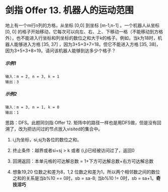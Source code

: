 # 剑指 Offer 13. 机器人的运动范围
地上有一个m行n列的方格，从坐标 [0,0] 到坐标 [m-1,n-1] 。一个机器人从坐标 [0, 0] 的格子开始移动，它每次可以向左、右、上、下移动一格（不能移动到方格外），也不能进入行坐标和列坐标的数位之和大于k的格子。例如，当k为18时，机器人能够进入方格 [35, 37] ，因为3+5+3+7=18。但它不能进入方格 [35, 38]，因为3+5+3+8=19。请问该机器人能够到达多少个格子？

##### 示例1
    输入：m = 2, n = 3, k = 1
    输出：3
    
##### 示例2
    输入：m = 3, n = 1, k = 0
    输出：1
    
思路：DFS。此题同剑指 Offer 12. 矩阵中的路径一样也是用DFS做，但是没有回溯了，改为把访问过的节点放入visited的集合中。

1. i,j为坐标，si,sj为各位的数位之和。

2. 终止条件：越界或者si+sj > k 或者 (i,j)已经被访问过了，返回0

3. 回溯返回：本单元格的可达解总数 = 1+下方可达解总数+右方可达解总数

4. 想象19,20 位数之和差为8，1,2 位数之和差为1，所以两个相邻数之间的数位之和的关系是当b%10 == 0时，sb = sa-8; 当b%10 != 0时，sb = sa+1。**奇技淫巧**

